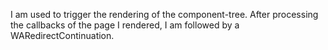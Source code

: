 I am used to trigger the rendering of the component-tree. After processing the callbacks of the page I rendered, I am followed by a WARedirectContinuation.